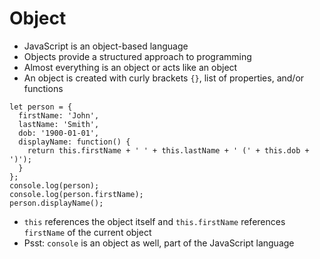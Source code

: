 # Object

* JavaScript is an object-based language
* Objects provide a structured approach to programming
* Almost everything is an object or acts like an object
* An object is created with curly brackets `{}`, list of properties, and/or functions
```
let person = {
  firstName: 'John',
  lastName: 'Smith',
  dob: '1900-01-01',
  displayName: function() {
    return this.firstName + ' ' + this.lastName + ' (' + this.dob + ')');
  }
};
console.log(person);
console.log(person.firstName);
person.displayName();
```
* `this` references the object itself and `this.firstName` references `firstName` of the current object
* Psst: `console` is an object as well, part of the JavaScript language